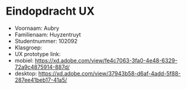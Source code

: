 # Eindopdracht UX

- Voornaam: Aubry
- Familienaam: Huyzentruyt
- Studentnummer: 102092
- Klasgroep: 
- UX prototype link:
- mobiel: https://xd.adobe.com/view/fe4c7063-3fa0-4e48-6329-72a9c4875914-887d/
- desktop: https://xd.adobe.com/view/37943b58-d6af-4add-5f88-287ee41beb17-41a5/